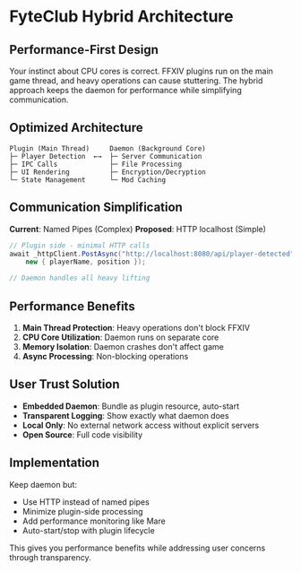 # FyteClub Hybrid Architecture

## Performance-First Design

Your instinct about CPU cores is correct. FFXIV plugins run on the main game thread, and heavy operations can cause stuttering. The hybrid approach keeps the daemon for performance while simplifying communication.

## Optimized Architecture

```
Plugin (Main Thread)     Daemon (Background Core)
├─ Player Detection  ←→  ├─ Server Communication
├─ IPC Calls             ├─ File Processing  
├─ UI Rendering          ├─ Encryption/Decryption
└─ State Management      └─ Mod Caching
```

## Communication Simplification

**Current**: Named Pipes (Complex)
**Proposed**: HTTP localhost (Simple)

```csharp
// Plugin side - minimal HTTP calls
await _httpClient.PostAsync("http://localhost:8080/api/player-detected", 
    new { playerName, position });

// Daemon handles all heavy lifting
```

## Performance Benefits

1. **Main Thread Protection**: Heavy operations don't block FFXIV
2. **CPU Core Utilization**: Daemon runs on separate core
3. **Memory Isolation**: Daemon crashes don't affect game
4. **Async Processing**: Non-blocking operations

## User Trust Solution

- **Embedded Daemon**: Bundle as plugin resource, auto-start
- **Transparent Logging**: Show exactly what daemon does
- **Local Only**: No external network access without explicit servers
- **Open Source**: Full code visibility

## Implementation

Keep daemon but:
- Use HTTP instead of named pipes
- Minimize plugin-side processing
- Add performance monitoring like Mare
- Auto-start/stop with plugin lifecycle

This gives you performance benefits while addressing user concerns through transparency.